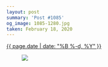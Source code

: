 ```yaml
---
layout: post
summary: 'Post #1085'
og_image: 1085-1280.jpg
taken: February 18, 2020
---
```


<div class="post">
 <time>
  <a href="/1085">
   {{ page.date | date: "%B %-d, %Y" }}
  </a>
 </time>
 <a href="/1085">
  <figure data-taken="2/18/2020">
   <img sizes="(min-width: 700px) 50vw, calc(100vw - 2rem)" src="{{ site.assets_url }}/1085-640.jpg" srcset="{{ site.assets_url }}/1085-320.jpg 320w, {{ site.assets_url }}/1085-640.jpg 640w, {{ site.assets_url }}/1085-960.jpg 960w, {{ site.assets_url }}/1085-1280.jpg 1280w"/>
  </figure>
 </a>
</div>
